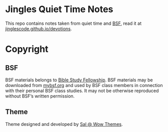 # Jingles Quiet Time Notes

This repo contains notes taken from quiet time and [BSF](https://www.bsfinternational.org/), read it at [jinglescode.github.io/devotions](https://jinglescode.github.io/devotions/).

# Copyright

## BSF

BSF materials belongs to [Bible Study Fellowship](https://www.bsfinternational.org/). BSF materials may be downloaded from [mybsf.org](https://www.mybsf.org/) and used by BSF class members in connection with their personal BSF class studies. It may not be otherwise reproduced without BSF’s written permission.

## Theme

Theme designed and developed by [Sal @ Wow Themes](https://www.wowthemes.net/mundana-jekyll-theme/).
